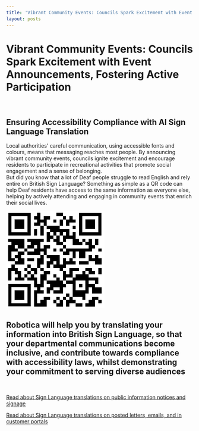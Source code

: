```yaml
---
title: 'Vibrant Community Events: Councils Spark Excitement with Event Announcements, Fostering Active Participation'
layout: posts
---
```


# Vibrant Community Events: Councils Spark Excitement with Event Announcements, Fostering Active Participation

![]()

## Ensuring Accessibility Compliance with AI Sign Language Translation

Local authorities' careful communication, using accessible fonts and colours, means that messaging reaches most people.  By announcing vibrant community events, councils ignite excitement and encourage residents to participate in recreational activities that promote social engagement and a sense of belonging.  
But did you know that a lot of Deaf people struggle to read English and rely entire on British Sign Language?
Something as simple as a QR code can help Deaf residents have access to the same information as everyone else, helping by actively attending and engaging in community events that enrich their social lives.

![QR Code](/posts/images/qr-contact.png)

## Robotica will help you by translating your information into British Sign Language, so that your departmental communications become inclusive, and contribute towards compliance with accessibility laws, whilst demonstrating your commitment to serving diverse audiences

<br/>

[Read about Sign Language translations on public information notices and signage](/solutions/gazette)

[Read about Sign Language translations on posted letters, emails, and in customer portals](/solutions/correspondent)
